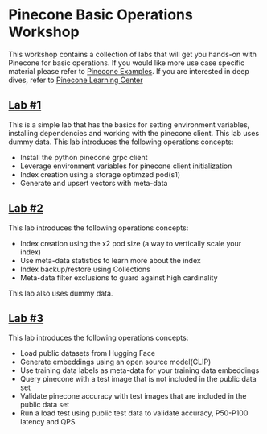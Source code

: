 # Pinecone Basic Operations Workshop
This workshop contains a collection of labs that will get you hands-on with Pinecone for basic operations. If you would like more use case specific material
please refer to [Pinecone Examples](https://docs.pinecone.io/page/examples). If you are interested in deep dives, refer to [Pinecone Learning Center](https://www.pinecone.io/learn/)

## [Lab #1](./lab1.ipynb)  
This is a simple lab that has the basics for setting environment variables, installing dependencies and working with the pinecone client. This lab uses dummy data. This lab introduces the following operations concepts:

* Install the python pinecone grpc client
* Leverage environment variables for pinecone client initialization
* Index creation using a storage optimzed pod(s1)
* Generate and upsert vectors with meta-data  

## [Lab #2](./lab2.ipynb)  
This lab introduces the following operations concepts:

* Index creation using the x2 pod size (a way to vertically scale your index)
* Use meta-data statistics to learn more about the index
* Index backup/restore using Collections
* Meta-data filter exclusions to guard against high cardinality

This lab also uses dummy data. 

## [Lab #3](./lab3.ipynb)  

This lab introduces the following operations concepts:

* Load public datasets from Hugging Face
* Generate embeddings using an open source model(CLIP)
* Use training data labels as meta-data for your training data embeddings
* Query pinecone with a test image that is not included in the public data set
* Validate pinecone accuracy with test images that are included in the public data set 
* Run a load test using public test data to validate accuracy, P50-P100 latency and QPS